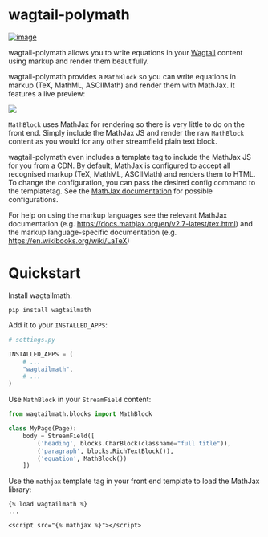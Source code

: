 # wagtail-polymath

[![image](https://badge.fury.io/py/wagtailmath.svg)](https://badge.fury.io/py/wagtailmath)

wagtail-polymath allows you to write equations in your
[Wagtail](https://github.com/wagtail/wagtail) content using markup and
render them beautifully.

wagtail-polymath provides a `MathBlock` so you can write equations in markup
(TeX, MathML, ASCIIMath) and render them with MathJax. It features a
live preview:

![](https://github.com/wagtail-next/wagtail-polymath/blob/main/docs/images/mathblock.png)

`MathBlock` uses MathJax for rendering so there is very little to do on
the front end. Simply include the MathJax JS and render the raw
`MathBlock` content as you would for any other streamfield plain text
block.

wagtail-polymath even includes a template tag to include the MathJax JS for
you from a CDN. By default, MathJax is configured to accept all
recognised markup (TeX, MathML, ASCIIMath) and renders them to HTML. To
change the configuration, you can pass the desired config command to the
templatetag. See the [MathJax documentation](https://docs.mathjax.org/en/v2.7-latest/config-files.html#combined-configurations)
for possible configurations.

For help on using the markup languages see the relevant MathJax
documentation (e.g. https://docs.mathjax.org/en/v2.7-latest/tex.html) and
the markup language-specific documentation (e.g. https://en.wikibooks.org/wiki/LaTeX)

# Quickstart

Install wagtailmath:

    pip install wagtailmath

Add it to your `INSTALLED_APPS`:

```python
# settings.py

INSTALLED_APPS = (
    # ...
    "wagtailmath",
    # ...
)
```

Use `MathBlock` in your `StreamField` content:

```python
from wagtailmath.blocks import MathBlock

class MyPage(Page):
    body = StreamField([
        ('heading', blocks.CharBlock(classname="full title")),
        ('paragraph', blocks.RichTextBlock()),
        ('equation', MathBlock())
    ])
```

Use the `mathjax` template tag in your front end template to load the
MathJax library:

```django+html
{% load wagtailmath %}
...

<script src="{% mathjax %}"></script>
```
